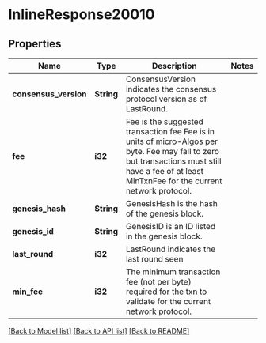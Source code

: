 # InlineResponse20010

## Properties

Name | Type | Description | Notes
------------ | ------------- | ------------- | -------------
**consensus_version** | **String** | ConsensusVersion indicates the consensus protocol version as of LastRound. | 
**fee** | **i32** | Fee is the suggested transaction fee Fee is in units of micro-Algos per byte. Fee may fall to zero but transactions must still have a fee of at least MinTxnFee for the current network protocol. | 
**genesis_hash** | **String** | GenesisHash is the hash of the genesis block. | 
**genesis_id** | **String** | GenesisID is an ID listed in the genesis block. | 
**last_round** | **i32** | LastRound indicates the last round seen | 
**min_fee** | **i32** | The minimum transaction fee (not per byte) required for the txn to validate for the current network protocol. | 

[[Back to Model list]](../README.md#documentation-for-models) [[Back to API list]](../README.md#documentation-for-api-endpoints) [[Back to README]](../README.md)


